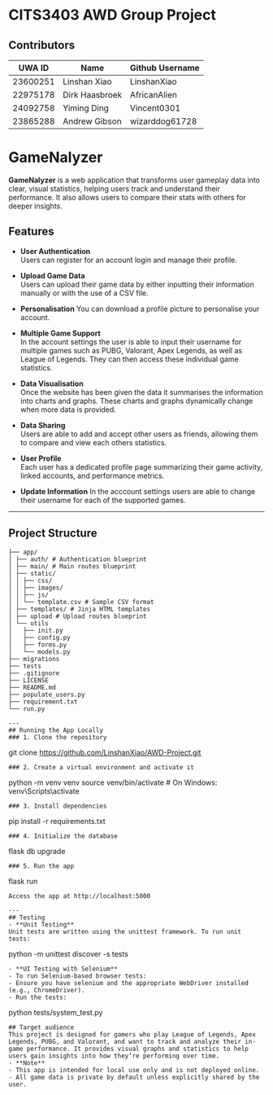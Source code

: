 # CITS3403 AWD Group Project

## Contributors
| UWA ID   |  Name    | Github Username |
|----------|----------|----------|
| 23600251   | Linshan Xiao   | LinshanXiao  |
| 22975178   | Dirk Haasbroek | AfricanAlien |
| 24092758   | Yiming Ding    | Vincent0301 |
| 23865288   | Andrew Gibson  | wizarddog61728    | 

# GameNalyzer 

**GameNalyzer** is a web application that transforms user gameplay data into clear, visual statistics, helping users track and understand their performance. It also allows users to compare their stats with others for deeper insights.


## Features

- **User Authentication**  
  Users can  register for an account login and manage their profile.

- **Upload Game Data**  
  Users can upload their game data by either inputting their information manually or with the use of a CSV file.

- **Personalisation** 
  You can download a profile picture to personalise your account.

- **Multiple Game Support**  
  In the account settings the user is able to input their username for multiple games such as PUBG, Valorant, Apex Legends, as well as League of Legends. They can then access these individual game statistics.

- **Data Visualisation**  
  Once the website has been given the data it summarises the information into charts and graphs. These charts and graphs dynamically change when more data is provided.

- **Data Sharing**  
  Users are able to add and accept other users as friends, allowing them to compare and view each others statistics. 

- **User Profile**  
  Each user has a dedicated profile page summarizing their game activity, linked accounts, and performance metrics.

- **Update Information** 
  In the acccount settings users are able to change their username for each of the supported games. 


---
## Project Structure
```
├── app/
│ ├── auth/ # Authentication blueprint
│ ├── main/ # Main routes blueprint
│ ├── static/
│ │ ├── css/
│ │ ├── images/
│ │ ├── js/
│ │ └── template.csv # Sample CSV format
│ ├── templates/ # Jinja HTML templates
│ ├── upload # Upload routes blueprint
│ └── utils
│   ├── init.py
│   ├── config.py
│   ├── forms.py
│   └── models.py
├── migrations
├── tests
├── .gitignore
├── LICENSE
├── README.md
├── populate_users.py
├── requirement.txt
└── run.py

---
## Running the App Locally
### 1. Clone the repository
```
git clone https://github.com/LinshanXiao/AWD-Project.git
```
### 2. Create a virtual environment and activate it
```
python -m venv venv
source venv/bin/activate   # On Windows: venv\Scripts\activate
```
### 3. Install dependencies
```
pip install -r requirements.txt
```
### 4. Initialize the database
```
flask db upgrade
```
### 5. Run the app 
```
flask run
```
Access the app at http://localhost:5000

---
## Testing
- **Unit Testing**  
Unit tests are written using the unittest framework. To run unit tests:
```
python -m unittest discover -s tests

```
- **UI Testing with Selenium**
- To run Selenium-based browser tests:
- Ensure you have selenium and the appropriate WebDriver installed (e.g., ChromeDriver).
- Run the tests:
```
python tests/system_test.py
```
## Target audience
This project is designed for gamers who play League of Legends, Apex Legends, PUBG, and Valorant, and want to track and analyze their in-game performance. It provides visual graphs and statistics to help users gain insights into how they’re performing over time.
- **Note**
- This app is intended for local use only and is not deployed online.
- All game data is private by default unless explicitly shared by the user.




